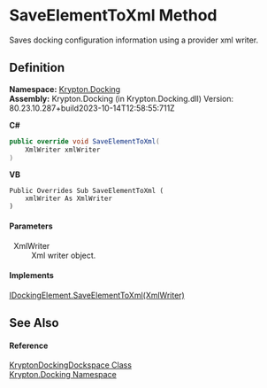 # SaveElementToXml Method


Saves docking configuration information using a provider xml writer.



## Definition
**Namespace:** <a href="98399376-cf41-9454-4b4d-4fab2ca20bc7.md">Krypton.Docking</a>  
**Assembly:** Krypton.Docking (in Krypton.Docking.dll) Version: 80.23.10.287+build2023-10-14T12:58:55:711Z

**C#**
``` C#
public override void SaveElementToXml(
	XmlWriter xmlWriter
)
```
**VB**
``` VB
Public Overrides Sub SaveElementToXml ( 
	xmlWriter As XmlWriter
)
```



#### Parameters
<dl><dt>  XmlWriter</dt><dd>Xml writer object.</dd></dl>

#### Implements
<a href="c05c3101-e948-aa2d-6942-6afb347ed7d2.md">IDockingElement.SaveElementToXml(XmlWriter)</a>  


## See Also


#### Reference
<a href="a16209d6-1fd7-84cf-e1f0-e08aca0d626c.md">KryptonDockingDockspace Class</a>  
<a href="98399376-cf41-9454-4b4d-4fab2ca20bc7.md">Krypton.Docking Namespace</a>  

